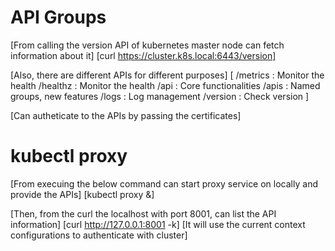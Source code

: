 # API Groups 
[From calling the version API of kubernetes master node can fetch information about it]
[curl https://cluster.k8s.local:6443/version]

[Also, there are different APIs for different purposes]
[
    /metrics    : Monitor the health
    /healthz    : Monitor the health
    /api        : Core functionalities
    /apis       : Named groups, new features
    /logs       : Log management
    /version    : Check version
]

[Can autheticate to the APIs by passing the certificates]

# kubectl proxy
[From execuing the below command can start proxy service on locally and provide the APIs]
[kubectl proxy &]

[Then, from the curl the localhost with port 8001, can list the API information]
[curl http://127.0.0.1:8001 -k]
[It will use the current context configurations to authenticate with cluster]
